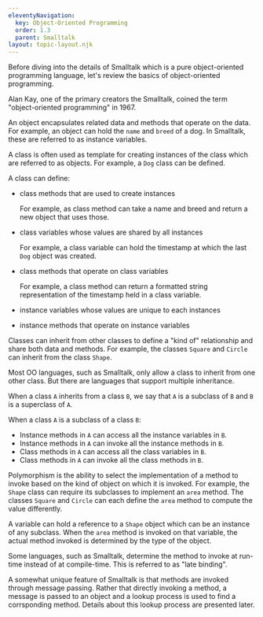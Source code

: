 ```yaml
---
eleventyNavigation:
  key: Object-Oriented Programming
  order: 1.3
  parent: Smalltalk
layout: topic-layout.njk
---
```


Before diving into the details of Smalltalk
which is a pure object-oriented programming language,
let's review the basics of object-oriented programming.

Alan Kay, one of the primary creators the Smalltalk,
coined the term "object-oriented programming" in 1967.

An object encapsulates related data and methods that operate on the data.
For example, an object can hold the `name` and `breed` of a dog.
In Smalltalk, these are referred to as instance variables.

A class is often used as template for creating
instances of the class which are referred to as objects.
For example, a `Dog` class can be defined.

A class can define:

- class methods that are used to create instances

  For example, as class method can take a name and breed
  and return a new object that uses those.

- class variables whose values are shared by all instances

  For example, a class variable can hold
  the timestamp at which the last `Dog` object was created.

- class methods that operate on class variables

  For example, a class method can return a formatted string representation
  of the timestamp held in a class variable.

- instance variables whose values are unique to each instances

- instance methods that operate on instance variables

Classes can inherit from other classes to define a "kind of" relationship
and share both data and methods.
For example, the classes `Square` and `Circle`
can inherit from the class `Shape`.

Most OO languages, such as Smalltalk,
only allow a class to inherit from one other class.
But there are languages that support multiple inheritance.

When a class `A` inherits from a class `B`, we say that
`A` is a subclass of `B` and `B` is a superclass of `A`.

When a class `A` is a subclass of a class `B`:

- Instance methods in `A` can access all the instance variables in `B`.
- Instance methods in `A` can invoke all the instance methods in `B`.
- Class methods in `A` can access all the class variables in `B`.
- Class methods in `A` can invoke all the class methods in `B`.

Polymorphism is the ability to select the implementation of a method to invoke
based on the kind of object on which it is invoked.
For example, the `Shape` class can require its subclasses
to implement an `area` method.
The classes `Square` and `Circle` can each define the `area` method
to compute the value differently.

A variable can hold a reference to a `Shape` object
which can be an instance of any subclass.
When the `area` method is invoked on that variable,
the actual method invoked is determined by the type of the object.

Some languages, such as Smalltalk, determine the method to invoke
at run-time instead of at compile-time.
This is referred to as "late binding".

A somewhat unique feature of Smalltalk is that
methods are invoked through message passing.
Rather that directly invoking a method,
a message is passed to an object and
a lookup process is used to find a corrsponding method.
Details about this lookup process are presented later.
